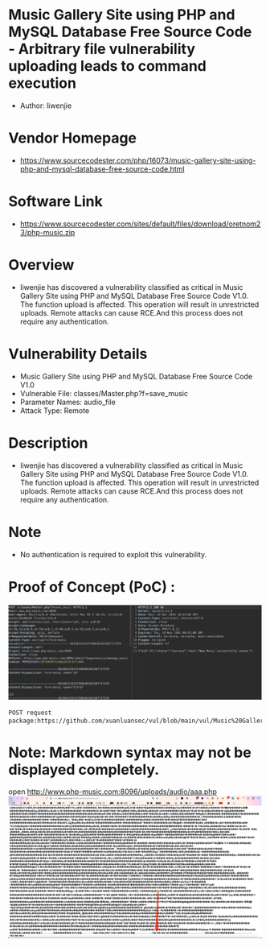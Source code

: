 # Music Gallery Site using PHP and MySQL Database Free Source Code - Arbitrary file vulnerability uploading leads to command execution
+ Author: liwenjie
# Vendor Homepage
+ https://www.sourcecodester.com/php/16073/music-gallery-site-using-php-and-mysql-database-free-source-code.html
# Software Link
+ https://www.sourcecodester.com/sites/default/files/download/oretnom23/php-music.zip
# Overview
+ liwenjie has discovered a vulnerability classified as critical in Music Gallery Site using PHP and MySQL Database Free Source Code V1.0. The function upload is affected. This operation will result in unrestricted uploads. Remote attacks can cause RCE.And this process does not require any authentication.
# Vulnerability Details
+ Music Gallery Site using PHP and MySQL Database Free Source Code V1.0
+ Vulnerable File: classes/Master.php?f=save_music
+ Parameter Names: audio_file
+ Attack Type: Remote
# Description
+ liwenjie has discovered a vulnerability classified as critical in Music Gallery Site using PHP and MySQL Database Free Source Code V1.0. The function upload is affected. This operation will result in unrestricted uploads. Remote attacks can cause RCE.And this process does not require any authentication.
# Note
+ No authentication is required to exploit this vulnerability.
# Proof of Concept (PoC) : 

![1](https://github.com/xuanluansec/vul/blob/main/vul/img/24.png)
```
POST request package:https://github.com/xuanluansec/vul/blob/main/vul/Music%20Gallery%20Site%20using%20PHP%20and%20MySQL%20Database%20Free%20Source%20Code/post.txt
```
# Note: Markdown syntax may not be displayed completely.

open http://www.php-music.com:8096/uploads/audio/aaa.php
![2](https://github.com/xuanluansec/vul/blob/main/vul/img/25.png)
